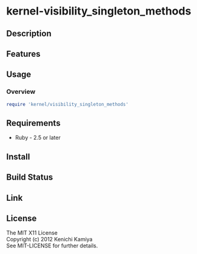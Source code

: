kernel-visibility_singleton_methods
========================================

Description
-----------

Features
--------

Usage
-----

### Overview

```ruby
require 'kernel/visibility_singleton_methods'
```

Requirements
-------------

* Ruby - 2.5 or later

Install
-------

Build Status
-------------


Link
----


License
--------

The MIT X11 License  
Copyright (c) 2012 Kenichi Kamiya  
See MIT-LICENSE for further details.
